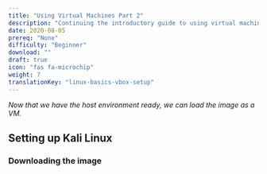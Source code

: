 ```yaml
---
title: "Using Virtual Machines Part 2"
description: "Continuing the introductory guide to using virtual machines."
date: 2020-08-05
prereq: "None"
difficulty: "Beginner"
download: ""
draft: true
icon: "fas fa-microchip"
weight: 7
translationKey: "linux-basics-vbox-setup"
---
```


*Now that we have the host environment ready, we can load the image as a VM.*

## Setting up Kali Linux

### Downloading the image